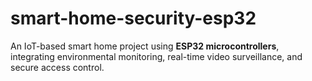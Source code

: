 # smart-home-security-esp32
An IoT-based smart home project using **ESP32 microcontrollers**, integrating environmental monitoring, real-time video surveillance, and secure access control. 
